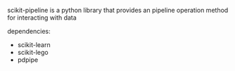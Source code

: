 scikit-pipeline is a python library 
that provides an pipeline operation method 
for interacting with data

dependencies:
- scikit-learn
- scikit-lego
- pdpipe 

